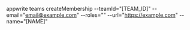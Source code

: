 appwrite teams createMembership --teamId="[TEAM_ID]" --email="email@example.com" --roles="" --url="https://example.com" --name="[NAME]" 